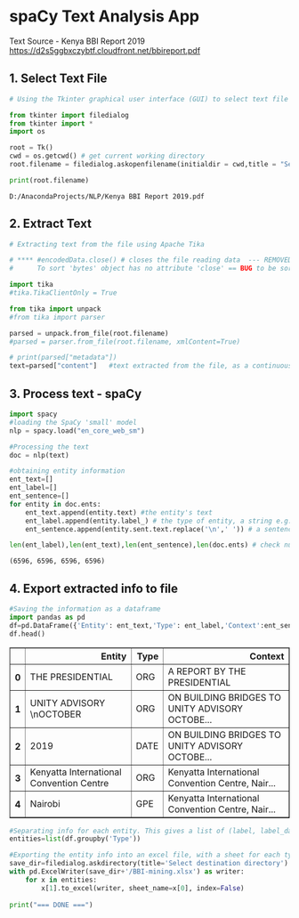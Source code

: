 
# spaCy Text Analysis App

Text Source - Kenya BBI Report 2019
https://d2s5ggbxczybtf.cloudfront.net/bbireport.pdf


## 1. Select Text File


```python
# Using the Tkinter graphical user interface (GUI) to select text file

from tkinter import filedialog
from tkinter import *
import os

root = Tk()
cwd = os.getcwd() # get current working directory
root.filename = filedialog.askopenfilename(initialdir = cwd,title = "Select file",filetypes = (("all files","*.*"),("plain text","*.txt"),('pdf','*.pdf')))

print(root.filename)
```

    D:/AnacondaProjects/NLP/Kenya BBI Report 2019.pdf
    

## 2. Extract Text


```python
# Extracting text from the file using Apache Tika

# **** #encodedData.close() # closes the file reading data  --- REMOVED BY KENNEDY KK 01-dec-2019
#      To sort 'bytes' object has no attribute 'close' == BUG to be sorted in 1.23 by @	chrismattmann

import tika
#tika.TikaClientOnly = True

from tika import unpack
#from tika import parser

parsed = unpack.from_file(root.filename)
#parsed = parser.from_file(root.filename, xmlContent=True)

# print(parsed["metadata"])
text=parsed["content"]   #text extracted from the file, as a continuous string
```

## 3. Process text - spaCy


```python
import spacy
#loading the SpaCy 'small' model
nlp = spacy.load("en_core_web_sm")

#Processing the text
doc = nlp(text)

#obtaining entity information
ent_text=[]
ent_label=[]
ent_sentence=[]
for entity in doc.ents:
    ent_text.append(entity.text) #the entity's text
    ent_label.append(entity.label_) # the type of entity, a string e.g. PERSON,GPE, etc
    ent_sentence.append(entity.sent.text.replace('\n',' ')) # a sentence with the entity, as one line with newline - \n - removed

len(ent_label),len(ent_text),len(ent_sentence),len(doc.ents) # check number of entities + related info
```




    (6596, 6596, 6596, 6596)



## 4. Export extracted info to file


```python
#Saving the information as a dataframe
import pandas as pd
df=pd.DataFrame({'Entity': ent_text,'Type': ent_label,'Context':ent_sentence})
df.head()
```




<div>
<style scoped>
    .dataframe tbody tr th:only-of-type {
        vertical-align: middle;
    }

    .dataframe tbody tr th {
        vertical-align: top;
    }

    .dataframe thead th {
        text-align: right;
    }
</style>
<table border="1" class="dataframe">
  <thead>
    <tr style="text-align: right;">
      <th></th>
      <th>Entity</th>
      <th>Type</th>
      <th>Context</th>
    </tr>
  </thead>
  <tbody>
    <tr>
      <th>0</th>
      <td>THE PRESIDENTIAL</td>
      <td>ORG</td>
      <td>A REPORT BY THE PRESIDENTIAL</td>
    </tr>
    <tr>
      <th>1</th>
      <td>UNITY ADVISORY  \nOCTOBER</td>
      <td>ORG</td>
      <td>ON BUILDING BRIDGES TO UNITY ADVISORY   OCTOBE...</td>
    </tr>
    <tr>
      <th>2</th>
      <td>2019</td>
      <td>DATE</td>
      <td>ON BUILDING BRIDGES TO UNITY ADVISORY   OCTOBE...</td>
    </tr>
    <tr>
      <th>3</th>
      <td>Kenyatta International Convention Centre</td>
      <td>ORG</td>
      <td>Kenyatta International Convention Centre, Nair...</td>
    </tr>
    <tr>
      <th>4</th>
      <td>Nairobi</td>
      <td>GPE</td>
      <td>Kenyatta International Convention Centre, Nair...</td>
    </tr>
  </tbody>
</table>
</div>




```python
#Separating info for each entity. This gives a list of (label, label_dataframe) tuples.
entities=list(df.groupby('Type'))

#Exporting the entity info into an excel file, with a sheet for each type:
save_dir=filedialog.askdirectory(title='Select destination directory') # a GUI to select destination directory
with pd.ExcelWriter(save_dir+'/BBI-mining.xlsx') as writer:
    for x in entities:
        x[1].to_excel(writer, sheet_name=x[0], index=False)
        
print("=== DONE ===")
```
